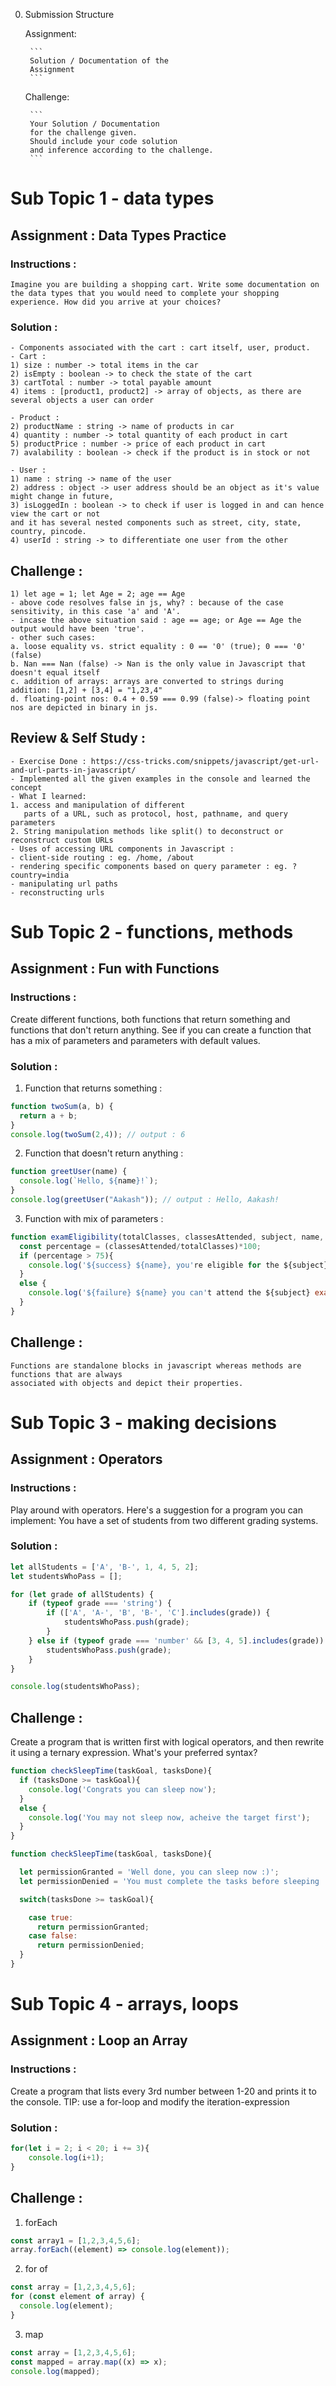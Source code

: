 0. Submission Structure

    Assignment:

        ```
        Solution / Documentation of the
        Assignment
        ```

    Challenge:

        ```
        Your Solution / Documentation
        for the challenge given.
        Should include your code solution 
        and inference according to the challenge.
        ```



# Sub Topic 1 - data types

## Assignment : Data Types Practice

### Instructions :
```
Imagine you are building a shopping cart. Write some documentation on the data types that you would need to complete your shopping experience. How did you arrive at your choices?
```
### Solution :
```
- Components associated with the cart : cart itself, user, product.
- Cart : 
1) size : number -> total items in the car
2) isEmpty : boolean -> to check the state of the cart
3) cartTotal : number -> total payable amount 
4) items : [product1, product2] -> array of objects, as there are several objects a user can order

- Product :
2) productName : string -> name of products in car
4) quantity : number -> total quantity of each product in cart
5) productPrice : number -> price of each product in cart
7) avalability : boolean -> check if the product is in stock or not

- User :
1) name : string -> name of the user
2) address : object -> user address should be an object as it's value might change in future,
3) isLoggedIn : boolean -> to check if user is logged in and can hence view the cart or not 
and it has several nested components such as street, city, state, country, pincode.
4) userId : string -> to differentiate one user from the other
```
## Challenge : 
```
1) let age = 1; let Age = 2; age == Age
- above code resolves false in js, why? : because of the case sensitivity, in this case 'a' and 'A'.
- incase the above situation said : age == age; or Age == Age the output would have been 'true'.
- other such cases: 
a. loose equality vs. strict equality : 0 == '0' (true); 0 === '0' (false)
b. Nan === Nan (false) -> Nan is the only value in Javascript that doesn't equal itself
c. addition of arrays: arrays are converted to strings during addition: [1,2] + [3,4] = "1,23,4"
d. floating-point nos: 0.4 + 0.59 === 0.99 (false)-> floating point nos are depicted in binary in js.
```

## Review & Self Study :
```
- Exercise Done : https://css-tricks.com/snippets/javascript/get-url-and-url-parts-in-javascript/
- Implemented all the given examples in the console and learned the concept
- What I learned: 
1. access and manipulation of different
   parts of a URL, such as protocol, host, pathname, and query parameters
2. String manipulation methods like split() to deconstruct or reconstruct custom URLs
- Uses of accessing URL components in Javascript : 
- client-side routing : eg. /home, /about
- rendering specific components based on query parameter : eg. ?country=india
- manipulating url paths
- reconstructing urls
```

# Sub Topic 2 - functions, methods
## Assignment : Fun with Functions

### Instructions : 
Create different functions, both functions that return something and functions that don't return anything.
See if you can create a function that has a mix of parameters and parameters with default values.

### Solution :

1. Function that returns something : 
```js
function twoSum(a, b) {
  return a + b;
}
console.log(twoSum(2,4)); // output : 6
```
2. Function that doesn't return anything :
```js
function greetUser(name) {
  console.log(`Hello, ${name}!`);
}
console.log(greetUser("Aakash")); // output : Hello, Aakash!
```
3. Function with mix of parameters : 
```js
function examEligibility(totalClasses, classesAttended, subject, name, success = 'Congrats', failure = 'Sorry'){
  const percentage = (classesAttended/totalClasses)*100;
  if (percentage > 75){
    console.log('${success} ${name}, you're eligible for the ${subject} exam!');
  }
  else {
    console.log('${failure} ${name} you can't attend the ${subject} exam :(');
  }
}
```
## Challenge : 
```
Functions are standalone blocks in javascript whereas methods are functions that are always 
associated with objects and depict their properties.
```

# Sub Topic 3 - making decisions
## Assignment : Operators
### Instructions : 
Play around with operators. Here's a suggestion for a program you can implement:
You have a set of students from two different grading systems.

### Solution :
```js
let allStudents = ['A', 'B-', 1, 4, 5, 2];
let studentsWhoPass = [];

for (let grade of allStudents) {
    if (typeof grade === 'string') {
        if (['A', 'A-', 'B', 'B-', 'C'].includes(grade)) {
            studentsWhoPass.push(grade);
        }
    } else if (typeof grade === 'number' && [3, 4, 5].includes(grade)) {
        studentsWhoPass.push(grade);
    }
}

console.log(studentsWhoPass);
```
## Challenge :
Create a program that is written first with logical operators, and then 
rewrite it using a ternary expression. What's your preferred syntax?
```js
function checkSleepTime(taskGoal, tasksDone){
  if (tasksDone >= taskGoal){
    console.log('Congrats you can sleep now'); 
  }
  else {
    console.log('You may not sleep now, acheive the target first');
  }
}
```
```js
function checkSleepTime(taskGoal, tasksDone){

  let permissionGranted = 'Well done, you can sleep now :)';
  let permissionDenied = 'You must complete the tasks before sleeping .\/.'

  switch(tasksDone >= taskGoal){

    case true:
      return permissionGranted;
    case false:
      return permissionDenied;
  } 
}
```
# Sub Topic 4 - arrays, loops
## Assignment : Loop an Array	 
### Instructions : 
Create a program that lists every 3rd number between 1-20 and prints it to the console.
TIP: use a for-loop and modify the iteration-expression
### Solution : 
```js
for(let i = 2; i < 20; i += 3){
    console.log(i+1);
}
```

## Challenge :
1. forEach
```js
const array1 = [1,2,3,4,5,6];
array.forEach((element) => console.log(element));
```
2. for of
```js
const array = [1,2,3,4,5,6];
for (const element of array) {
  console.log(element);
}
```
3. map
```js
const array = [1,2,3,4,5,6];
const mapped = array.map((x) => x);
console.log(mapped);
```
